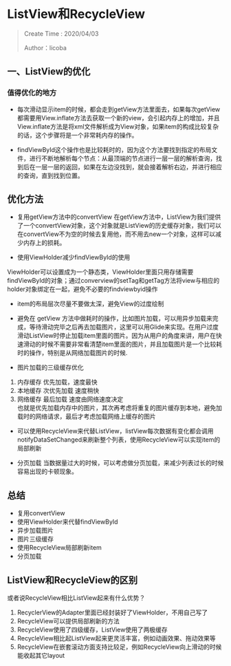 # ListView和RecycleView
> Create Time : 2020/04/03
>
> Author：licoba

## 一、ListView的优化
### 值得优化的地方
- 每次滑动显示item的时候，都会走到getView方法里面去，如果每次getView都需要用View.inflate方法去获取一个新的view，会引起内存上的增加，并且View.inflate方法是将xml文件解析成为View对象，如果item的构成比较复杂的话，这个步骤将是一个非常耗内存的操作。

- findViewById这个操作也是比较耗时的，因为这个方法要找到指定的布局文件，进行不断地解析每个节点：从最顶端的节点进行一层一层的解析查询，找到后在一层一层的返回，如果在左边没找到，就会接着解析右边，并进行相应的查询，直到找到位置。

## 优化方法
- 复用getView方法中的convertView
在getView方法中，ListView为我们提供了一个convertView对象，这个对象就是ListView的历史缓存对象，我们可以在convertView不为空的时候去复用他，而不用去new一个对象，这样可以减少内存上的损耗。

- 使用ViewHolder减少findViewById的使用

ViewHolder可以设置成为一个静态类，ViewHolder里面只用存储需要findViewById的对象；通过converview的setTag和getTag方法将view与相应的holder对象绑定在一起，避免不必要的findviewbyid操作

- item的布局层次尽量不要做太深，避免View的过度绘制

- 避免在 getView 方法中做耗时的操作，比如图片加载，可以用异步加载来完成，等待滑动完毕之后再去加载图片，这里可以用Glide来实现。在用户过度滑动ListView时停止加载item里面的图片。因为从用户的角度来讲，用户在快速滑动的时候不需要非常看清楚item里面的图片，并且加载图片是一个比较耗时的操作，特别是从网络加载图片的时候.

- 图片加载的三级缓存优化
1. 内存缓存 优先加载，速度最快
2. 本地缓存 次优先加载 速度稍快
3. 网络缓存 最后加载 速度由网络速度决定<br>
也就是优先加载内存中的图片，其次再考虑将重复的图片缓存到本地，避免加载时的网络请求，最后才考虑加载网络上缓存的图片


- 可以使用RecycleView来代替ListView，listView每次数据有变化都会调用notifyDataSetChanged来刷新整个列表，使用RecycleView可以实现item的局部刷新


- 分页加载
当数据量过大的时候，可以考虑做分页加载，来减少列表过长的时候容易出现的卡顿现象。

## 总结
- 复用convertView
- 使用ViewHolder来代替findViewById
- 异步加载图片
- 图片三级缓存
- 使用RecycleView局部刷新item
- 分页加载


## ListView和RecycleView的区别
或者说RecycleView相比ListView起来有什么优势？
1. RecyclerView的Adapter里面已经封装好了ViewHolder，不用自己写了
2. RecycleView可以提供局部刷新的方法
3. RecycleView使用了四级缓存，ListView使用了两极缓存
4. RecycleView相比起ListView起来更灵活丰富，例如动画效果、拖动效果等
5. RecycleView在嵌套滚动方面支持比较足，例如RecycleView向上滑动的时候能收起其它layout